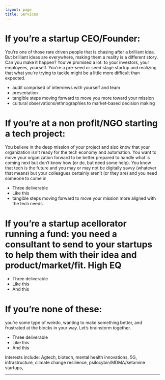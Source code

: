 ```yaml
---
layout: page
title: Services
---
```

<meta name="Services" content="Author: Burtch, Allison, 
    Category: 'consultancy, trend reports, technology, future tech'">


# If you’re a startup CEO/Founder: 
You’re one of those rare driven people that is chasing after a brilliant idea. But brilliant ideas are everywhere, making them a reality is a different story. Can you make it happen? You’ve promised a lot: to your investors, your employees, yourself. You're a pre-seed or seed stage startup and realizing that what you're trying to tackle might be a little more difficult than expected. 
 - audit comprised of interviews with yourself and team
 - presentation
 - tangible steps moving forward to move you more toward your mission
 - cultural observations/ethnographies to market-based decision making


# If you’re at a non profit/NGO starting a tech project: 
You believe in the deep mission of your project and also know that your organization isn't ready for the tech economy and automation. You want to move your organization forward to be better prepared to handle what is coming next but don’t know how (or do, but need some help). You know that tech is the future and you may or may not be digitally savvy (whatever that means) but your colleagues certainly aren’t (or they are) and you need someone to come in
 - Three deliverable
 - Like this
 - tangible steps moving forward to move your mission more aligned with the tech needs

# If you’re a startup acellorator running a fund: you need a consultant to send to your startups to help them with their idea and product/market/fit. High EQ

 - Three deliverable
 - Like this
 - And this

# If you’re none of these: 
you’re some type of weirdo, wanting to make something better, and frustrated at the blocks in your way. Let’s brainstorm together. 
 - Three deliverable
 - Like this
 - And this



Interests include: Agtech, biotech, mental health innovations, 5G, infrastructure, climate change resilience, psilocybin/MDMA/ketamine startups, 


***